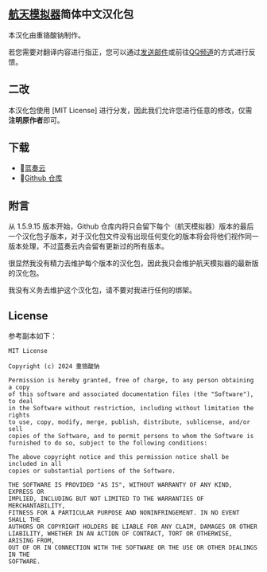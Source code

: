 ## [航天模拟器](https://play.google.com/store/apps/details?id=com.StefMorojna.SpaceflightSimulator)简体中文汉化包

本汉化由重铬酸钠制作。

若您需要对翻译内容进行指正，您可以通过[发送邮件](mailto:sthenight@qq.com)或前往[QQ频道](https://pd.qq.com/s/fmn80df6s)的方式进行反馈。

## 二改

本汉化包使用 [MIT License] 进行分发，因此我们允许您进行任意的修改，仅需**注明原作者**即可。

## 下载

 * 🔗[蓝奏云](https://thenight.lanzoue.com/b0559q3yd)  
 * 🔗[Github 仓库](https://github.com/sTheNight/Spaceflight-Simulator-CNlang)

## 附言

从 1.5.9.15 版本开始，Github 仓库内将只会留下每个（航天模拟器）版本的最后一个汉化包子版本，对于汉化包文件没有出现任何变化的版本将会将他们视作同一版本处理，不过蓝奏云内会留有更新过的所有版本。

很显然我没有精力去维护每个版本的汉化包，因此我只会维护航天模拟器的最新版的汉化包。

我没有义务去维护这个汉化包，请不要对我进行任何的绑架。

## License

参考副本如下：

```
MIT License

Copyright (c) 2024 重铬酸钠

Permission is hereby granted, free of charge, to any person obtaining a copy
of this software and associated documentation files (the "Software"), to deal
in the Software without restriction, including without limitation the rights
to use, copy, modify, merge, publish, distribute, sublicense, and/or sell
copies of the Software, and to permit persons to whom the Software is
furnished to do so, subject to the following conditions:

The above copyright notice and this permission notice shall be included in all
copies or substantial portions of the Software.

THE SOFTWARE IS PROVIDED "AS IS", WITHOUT WARRANTY OF ANY KIND, EXPRESS OR
IMPLIED, INCLUDING BUT NOT LIMITED TO THE WARRANTIES OF MERCHANTABILITY,
FITNESS FOR A PARTICULAR PURPOSE AND NONINFRINGEMENT. IN NO EVENT SHALL THE
AUTHORS OR COPYRIGHT HOLDERS BE LIABLE FOR ANY CLAIM, DAMAGES OR OTHER
LIABILITY, WHETHER IN AN ACTION OF CONTRACT, TORT OR OTHERWISE, ARISING FROM,
OUT OF OR IN CONNECTION WITH THE SOFTWARE OR THE USE OR OTHER DEALINGS IN THE
SOFTWARE.
```